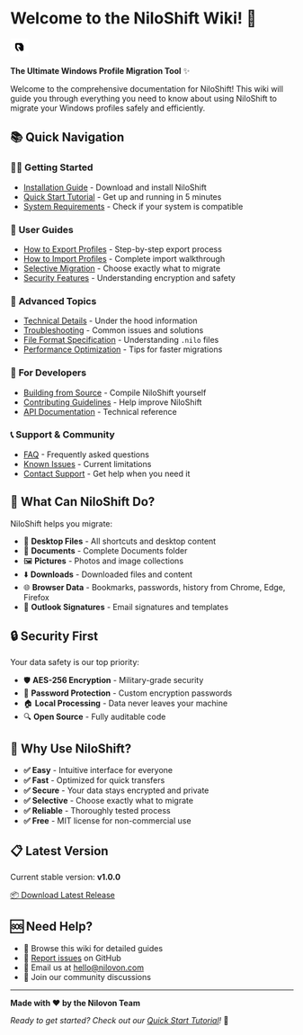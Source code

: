 # Welcome to the NiloShift Wiki! 🚀

![NiloShift Banner](https://raw.githubusercontent.com/Nilovon/NiloShift/main/public/icon.png)

**The Ultimate Windows Profile Migration Tool** ✨

Welcome to the comprehensive documentation for NiloShift! This wiki will guide you through everything you need to know about using NiloShift to migrate your Windows profiles safely and efficiently.

## 📚 Quick Navigation

### 🏃‍♂️ **Getting Started**
- [Installation Guide](Installation-Guide) - Download and install NiloShift
- [Quick Start Tutorial](Quick-Start-Tutorial) - Get up and running in 5 minutes
- [System Requirements](System-Requirements) - Check if your system is compatible

### 📖 **User Guides**
- [How to Export Profiles](Export-Guide) - Step-by-step export process
- [How to Import Profiles](Import-Guide) - Complete import walkthrough
- [Selective Migration](Selective-Migration) - Choose exactly what to migrate
- [Security Features](Security-Features) - Understanding encryption and safety

### 🔧 **Advanced Topics**
- [Technical Details](Technical-Details) - Under the hood information
- [Troubleshooting](Troubleshooting) - Common issues and solutions
- [File Format Specification](File-Format) - Understanding `.nilo` files
- [Performance Optimization](Performance-Tips) - Tips for faster migrations

### 💼 **For Developers**
- [Building from Source](Building-from-Source) - Compile NiloShift yourself
- [Contributing Guidelines](Contributing) - Help improve NiloShift
- [API Documentation](API-Documentation) - Technical reference

### 📞 **Support & Community**
- [FAQ](FAQ) - Frequently asked questions
- [Known Issues](Known-Issues) - Current limitations
- [Contact Support](Contact-Support) - Get help when you need it

## 🎯 What Can NiloShift Do?

NiloShift helps you migrate:

- 📁 **Desktop Files** - All shortcuts and desktop content
- 📄 **Documents** - Complete Documents folder
- 🖼️ **Pictures** - Photos and image collections
- ⬇️ **Downloads** - Downloaded files and content
- 🌐 **Browser Data** - Bookmarks, passwords, history from Chrome, Edge, Firefox
- 📧 **Outlook Signatures** - Email signatures and templates

## 🔒 Security First

Your data safety is our top priority:
- 🛡️ **AES-256 Encryption** - Military-grade security
- 🔐 **Password Protection** - Custom encryption passwords
- 🏠 **Local Processing** - Data never leaves your machine
- 🔍 **Open Source** - Fully auditable code

## 🚀 Why Use NiloShift?

- **✅ Easy** - Intuitive interface for everyone
- **✅ Fast** - Optimized for quick transfers
- **✅ Secure** - Your data stays encrypted and private
- **✅ Selective** - Choose exactly what to migrate
- **✅ Reliable** - Thoroughly tested process
- **✅ Free** - MIT license for non-commercial use

## 📋 Latest Version

Current stable version: **v1.0.0**

[📦 Download Latest Release](https://github.com/Nilovon/NiloShift/releases/latest)

## 🆘 Need Help?

- 📖 Browse this wiki for detailed guides
- 🐛 [Report issues](https://github.com/Nilovon/NiloShift/issues) on GitHub
- 📧 Email us at hello@nilovon.com
- 💬 Join our community discussions

---

**Made with ❤️ by the Nilovon Team**

*Ready to get started? Check out our [Quick Start Tutorial](Quick-Start-Tutorial)!* 🌟
